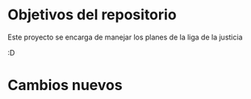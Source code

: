 # Objetivos del repositorio

Este proyecto se encarga de manejar los planes de la liga de la justicia

:D

# Cambios nuevos
